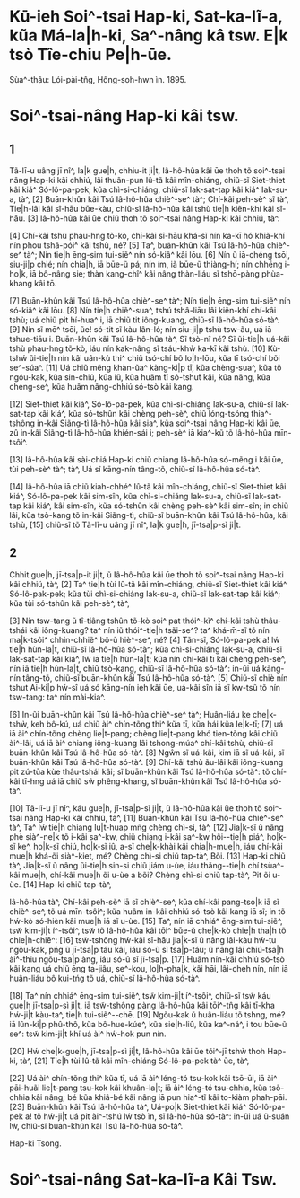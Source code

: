 # Kū-ieh Soi^-tsai Hap-ki, Sat-ka-lĩ-a, kũa Má-la|h-ki, Sa^-nâng kâ tsw. E|k tsò Tîe-chiu Pe|h-ūe.

Sùa^-thâu: Lói-pài-tn̂g, Hông-soh-hwn ìn. 1895.

# Soi^-tsai-nâng Hap-ki kâi tsw.

## 1

Tã-lī-u uâng jī nî^, la|k gue|h, chhiu-it ji|t, Iâ-hô-hûa kâi ūe thoh tõ soi^-tsai nâng Hap-ki kâi chhiú, lâi thuân-pun Iû-tã kâi mîn-chiáng, chiũ-sĩ Siet-thiet kâi kiá^ Só-lô-pa-pek; kũa chì-si-chiáng, chiũ-sĩ Iak-sat-tap kâi kiá^ Iak-su-a, tà^, [2] Buān-khûn kâi Tsú Iâ-hô-hûa chiè^-se^ tà^; Chí-kâi peh-sè^ sĩ tà^, Tie|h-lâi kâi sî-hāu būe-kàu, chiũ-sĩ Iâ-hô-hûa kâi tshù tie|h kiẽn-khí kâi sî-hāu. [3] Iâ-hô-hûa kâi ūe chiũ thoh tõ soi^-tsai nâng Hap-ki kâi chhiú, tà^.

[4] Chí-kâi tshù phau-hng tõ-kò, chí-kâi sî-hāu khá-sĩ nín ka-kī hó khiã-khí nín phou tshâ-pói^ kâi tshù, né? [5] Ta^, buān-khûn kâi Tsú Iâ-hô-hûa chiè^-se^ tà^; Nín tie|h ēng-sim tui-siẽ^ nín só-kiâ^ kâi lōu. [6] Nín ũ iā-chéng tsōi, siu-ji|p chié; nín chia|h, iā būe-ũ pá; nín ím, iã būe-ũ thiàng-hí; nín chhēng i-ho|k, iā bô-nâng sie; thàn kang-chî^ kâi nâng thàn-liáu sĩ tshō-pàng phùa-khang kâi tō.

[7] Buān-khûn kâi Tsú Iâ-hô-hûa chiè^-se^ tà^; Nín tie|h ēng-sim tui-siẽ^ nín só-kiâ^ kâi lōu. [8] Nín tie|h chiẽ^-sua^, tshú tshâ-liāu lâi kiẽn-khí chí-kâi tshù; uá chiũ pit hí-hua^ i, iā chiũ tit iông-kuang, chiũ-sĩ Iâ-hô-hûa só-tà^. [9] Nín sĩ mō^ tsōi, ũe! só-tit sĩ kàu lân-ló; nín siu-ji|p tshù tsw-ãu, uá iā tshue-tiāu i. Buān-khûn kâi Tsú Iâ-hô-hûa tà^, Sĩ tsò-nî né? Sĩ ũi-tie|h uá-kâi tshù phau-hng tõ-kò, iáu nín kak-nâng sĩ tsáu-khẁ ka-kī kâi tshù. [10] Kù-tshẃ ũi-tie|h nín kâi uân-kù thi^ chiũ tsó-chí bô lo|h-lōu, kũa tī tsó-chí bõi se^-súa^. [11] Uá chiũ mẽng khàn-ũa^ kàng-ki|p tī, kũa chèng-sua^, kũa tõ ngóu-kak, kũa sin-chiú, kũa iû, kũa huâm tĩ só-tshut kâi, kũa nâng, kũa cheng-se^, kũa huâm nâng-chhiú só-tsò kâi kang.

[12] Siet-thiet kâi kiá^, Só-lô-pa-pek, kũa chì-si-chiáng Iak-su-a, chiũ-sĩ Iak-sat-tap kâi kiá^, kũa só-tshûn kâi chèng peh-sè^, chiũ lóng-tsóng thia^-tshông in-kâi Siãng-tì Iâ-hô-hûa kâi sia^, kũa soi^-tsai nâng Hap-ki kâi ūe, zû in-kâi Siãng-tì Iâ-hô-hûa khién-sái i; peh-sè^ iā kia^-kũ tõ Iâ-hô-hûa mīn-tsôi^.

[13] Iâ-hô-hûa kâi sài-chiá Hap-ki chiũ chiang Iâ-hô-hûa só-mẽng i kâi ūe, tùi peh-sè^ tà^; tà^, Uá sĩ kāng-nín tâng-tõ, chiũ-sĩ Iâ-hô-hûa só-tà^.

[14] Iâ-hô-hûa iā chiũ kiah-chhé^ Iû-tã kâi mîn-chiáng, chiũ-sĩ Siet-thiet kâi kiá^, Só-lô-pa-pek kâi sim-sîn, kũa chì-si-chiáng Iak-su-a, chiũ-sĩ Iak-sat-tap kâi kiá^, kâi sim-sîn, kũa só-tshûn kâi chèng peh-sè^ kâi sim-sîn; in chiũ lâi, kũa tsò-kang tõ in-kâi Siãng-tì, chiũ-sĩ buān-khûn kâi Tsú Iâ-hô-hûa, kâi tshù, [15] chiũ-sĩ tõ Tã-lĩ-u uâng jī nî^, la|k gue|h, jī-tsa|p-sì ji|t.

## 2

Chhit gue|h, jī-tsa|p-it ji|t, ũ Iâ-hô-hûa kâi ūe thoh tõ soi^-tsai nâng Hap-ki kâi chhiú, tà^, [2] Ta^ tie|h tùi Iû-tã kâi mîn-chiáng, chiũ-sĩ Siet-thiet kâi kiá^ Só-lô-pak-pek; kũa tùi chì-si-chiáng Iak-su-a, chiũ-sĩ Iak-sat-tap kâi kiá^; kũa tùi só-tshûn kâi peh-sè^, tà^,

[3] Nín tsw-tang ũ tî-tiâng tshûn tõ-kò soi^ pat thói^-kì^ chí-kâi tshù thâu-tshái kâi iông-kuang? ta^ nín iũ thói^-tie|h tsãi-se^? ta^ khá-m̄-sĩ tõ nín ma|k-tsôi^ chhin-chhiẽ^ bô-ũ hiè^-se^, né? [4] Tãn-sĩ, Só-lô-pa-pek a! lẃ tie|h hùn-la|t, chiũ-sĩ Iâ-hô-hûa só-tà^; kũa chì-si-chiáng Iak-su-a, chiũ-sĩ Iak-sat-tap kâi kiá^, lẃ iā tie|h hùn-la|t; kũa nín chí-kâi tī kâi chèng peh-sè^, nín iā tie|h hùn-la|t, chiũ tsò-kang, chiũ-sĩ Iâ-hô-hûa só-tà^: in-ũi uá kāng-nín tâng-tõ, chiũ-sĩ buān-khûn kâi Tsú Iâ-hô-hûa só-tà^. [5] Chiũ-sĩ chiè nín tshut Ai-ki|p hẃ-sî uá só kāng-nín ieh kâi ūe, uá-kâi sîn iā sĩ kw-tsũ tõ nín tsw-tang: ta^ nín mài-kia^.

[6] In-ũi buān-khûn kâi Tsú Iâ-hô-hûa chiè^-se^ tà^; Huân-liáu ke che|k-tshẁ, keh bô-kú, uá chiũ ài^ chín-tõng thi^ kũa tī, kũa hái kũa le|k-tī; [7] uá iā ài^ chín-tõng chèng lie|t-pang; chèng lie|t-pang khó tien-tõng kâi chiũ ài^-lâi, uá iā ài^ chiang iông-kuang lâi tshong-múa^ chí-kâi tshù, chiũ-sĩ buān-khûn kâi Tsú Iâ-hô-hûa só-tà^. [8] Ngŵn sĩ uá-kâi, kim iā sĩ uá-kâi, sĩ buān-khûn kâi Tsú Iâ-hô-hûa só-tà^. [9] Chí-kâi tshù ãu-lâi kâi iông-kuang pit zú-tūa kùe thâu-tshái kâi; sĩ buān-khûn kâi Tsú Iâ-hô-hûa só-tà^: tõ chí-kâi tī-hng uá iā chiũ sẁ phêng-khang, sĩ buān-khûn kâi Tsú Iâ-hô-hûa só-tà^.

[10] Tã-lĩ-u jī nî^, káu gue|h, jī-tsa|p-sì ji|t, ũ Iâ-hô-hûa kâi ūe thoh tõ soi^-tsai nâng Hap-ki kâi chhiú, tà^, [11] Buān-khûn kâi Tsú Iâ-hô-hûa chiè^-se^ tà^, Ta^ lẃ tie|h chiang lu|t-huap mn̄g chèng chì-si, tà^, [12] Jia|k-sĩ ũ nâng phè sià^-ne|k tõ i-kâi sa^-kw, chiũ chiang i-kâi sa^-kw hôi--tie|h piá^, ho|k-sĩ ke^, ho|k-sĩ chiú, ho|k-sĩ iû, a-sĩ che|k-khài kâi chia|h-mue|h, iáu chí-kâi mue|h khá-õi sià^-kiet, mé? Chèng chì-si chiũ tap-tà^, Bõi. [13] Hap-ki chiũ tà^, Jia|k-sĩ ũ nâng ũi-tie|h sin-si chiũ jiám u-ùe, iáu thãng--tie|h chí tsùa^-kâi mue|h, chí-kâi mue|h õi u-ùe a bõi? Chèng chì-si chiũ tap-tà^, Pit õi u-ùe. [14] Hap-ki chiũ tap-tà^,

Iâ-hô-hûa tà^, Chí-kâi peh-sè^ iā sĩ chiè^-se^, kũa chí-kâi pang-tso|k iā sĩ chiè^-se^, tõ uá mīn-tsôi^; kũa huâm in-kâi chhiú só-tsò kâi kang iā sĩ; in tõ hẃ-kò só-hièn kâi mue|h iā sĩ u-ùe. [15] Ta^, nín iā chhiá^ ēng-sim tui-siẽ^, tsw̃ kim-ji|t í^-tsôi^, tsw̃ tõ Iâ-hô-hûa kâi tōi^ būe-ũ che|k-kò chie|h tha|h tõ chie|h-chiē^: [16] tsw̃-tshông hẃ-kâi sî-hāu jia|k-sĩ ũ nâng lâi-kàu hẃ-tu ngõu-kak, pńg ũ jī-tsa|p táu kâi, iáu só-ũ sĩ tsa|p-táu; ũ nâng lâi chiú-tsa|h ài^-thiu ngõu-tsa|p àng, iáu só-ũ sĩ jī-tsa|p. [17] Huâm nín-kâi chhiú só-tsò kâi kang uá chiũ ēng ta-jiâu, se^-kou, lo|h-pha|k, kâi hāi, lâi-cheh nín, nín iā huân-liáu bô kui-tńg tõ uá, chiũ-sĩ Iâ-hô-hûa só-tà^.

[18] Ta^ nín chhiá^ ēng-sim tui-siẽ^, tsw̃ kim-ji|t í^-tsôi^, chiũ-sĩ tsw̃ káu gue|h jī-tsa|p-sì ji|t, iā tsw̃-tshông pàng Iâ-hô-hûa kâi tōi^-tn̂g kâi tī-kha hẃ-ji|t kàu-ta^, tie|h tui-siẽ^--chē. [19] Ngõu-kak ũ huân-liáu tõ tshng, mé? iā lũn-ki|p phû-thô, kũa bô-hue-kúe^, kũa sie|h-liû, kũa ka^-ná^, i tou būe-ũ se^: tsw̃ kim-ji|t khí uá ài^ hẃ-hok pun nín.

[20] Hẃ che|k-gue|h, jī-tsa|p-sì ji|t, Iâ-hô-hûa kâi ūe tõi^-jī tshẁ thoh Hap-ki, tà^, [21] Tie|h tùi Iû-tã kâi mîn-chiáng Só-lô-pa-pek tà^ ūe, tà^,

[22] Uá ài^ chín-tõng thi^ kũa tī, uá iā ài^ léng-tó tsu-kok kâi tsō-ūi, iā ài^ pāi-huãi lie|t-pang tsu-kok kâi khuân-la|t; iā ài^ léng-tó tsu-chhia, kũa tsõ-chhia kâi nâng; bé kũa khiâ-bé kâi nâng iā pun hia^-tĩ kâi to-kiàm phah-pāi. [23] Buān-khûn kâi Tsú Iâ-hô-hûa tà^, Uá-po|k Siet-thiet kâi kiá^ Só-lô-pa-pek a! tõ hẃ-ji|t uá pit ài^-tshú lẃ tsò ìn, sĩ Iâ-hô-hûa só-tà^: in-ũi uá ũ-suán lẃ, chiũ-sĩ buān-khûn kâi Tsú Iâ-hô-hûa só-tà^.

Hap-ki Tsong.

# Soi^-tsai-nâng Sat-ka-lĩ-a Kâi Tsw.

